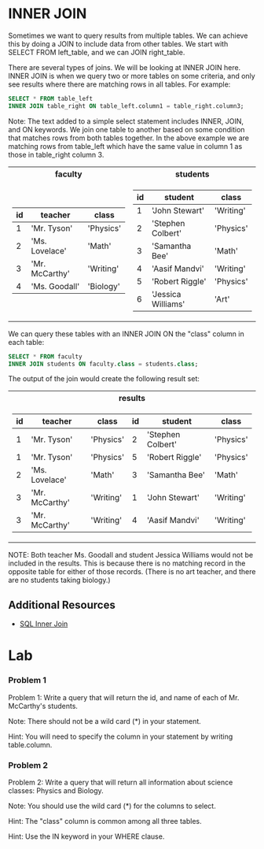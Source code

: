 # INNER JOIN
Sometimes we want to query results from multiple tables. We can achieve this by doing a JOIN to include data from 
other tables. We start with SELECT FROM left_table, and we can JOIN right_table.  

There are several types of joins. We will be looking at INNER JOIN here. INNER JOIN is when we query two or more 
tables on some criteria, and only see results where there are matching rows in all tables. For example: 
```SQL
SELECT * FROM table_left 
INNER JOIN table_right ON table_left.column1 = table_right.column3;
``` 
Note: The text added to a simple select statement includes INNER, JOIN, and ON keywords. We join one table to 
another based on some condition that matches rows from both tables together. In the above example we are matching 
rows from table_left which have the same value in column 1 as those in table_right column 3. 

<table>
<tr><th> faculty </th><th> students </th></tr>
<tr><td>

| id |    teacher    |   class   |    
| -- | ------------- | --------- |     
|1   |'Mr. Tyson'    |'Physics'  |     
|2   |'Ms. Lovelace' |'Math'     |     
|3   |'Mr. McCarthy' |'Writing'  |     
|4   |'Ms. Goodall'  |'Biology'  |     

</td><td>

| id |      student      |   class   |
| -- | ----------------- | --------- |
|1   |'John Stewart'     |'Writing'  |
|2   |'Stephen Colbert'  |'Physics'  |
|3   |'Samantha Bee'     |'Math'     |
|4   |'Aasif Mandvi'     |'Writing'  |
|5   |'Robert Riggle'    |'Physics'  |
|6   |'Jessica Williams' |'Art'      |

</td></tr> </table>

We can query these tables with an INNER JOIN ON the "class" column in each table:
```SQL
SELECT * FROM faculty
INNER JOIN students ON faculty.class = students.class;
```

The output of the join would create the following result set:

<table><tr><th> results </th></tr><tr><td>

|  id  |     teacher     |    class   |  id   | student           |  class   |
| ---- | --------------- | ---------- | ----- |-------------------|----------|
|1     |'Mr. Tyson'      |'Physics'   |2     | 'Stephen Colbert' |'Physics' |
|1     |'Mr. Tyson'      |'Physics'   |5     | 'Robert Riggle'   |'Physics' |
|2     |'Ms. Lovelace'   |'Math'      |3     | 'Samantha Bee'    |'Math'    |
|3     |'Mr. McCarthy'   |'Writing'   |1     | 'John Stewart'    |'Writing' |
|3     |'Mr. McCarthy'   |'Writing'   |4     | 'Aasif Mandvi'    |'Writing' |

</td></tr></table>

NOTE: Both teacher Ms. Goodall and student Jessica Williams would not be included in the results. This is because 
there is no matching record in the opposite table for either of those records. (There is no art teacher, and there 
are no students taking biology.)

## Additional Resources
 - [SQL Inner Join](https://www.w3schools.com/sql/sql_join_inner.asp)

# Lab

### Problem 1
Problem 1: Write a query that will return the id, and name of each of Mr. McCarthy's students.  

Note: There should not be a wild card (*) in your statement.  

Hint: You will need to specify the column in your statement by writing table.column.  


### Problem 2
Problem 2: Write a query that will return all information about science classes: Physics and Biology.  

Note: You should use the wild card (*) for the columns to select.  

Hint: The "class" column is common among all three tables.  

Hint: Use the IN keyword in your WHERE clause.  
